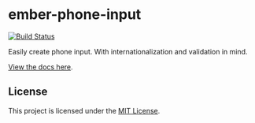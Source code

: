 ember-phone-input
==============================================================================

[![Build Status](https://img.shields.io/travis/qonto/ember-phone-input.svg?style=flat-square)](https://travis-ci.com/qonto/ember-phone-input)

Easily create phone input. With internationalization and validation in mind.

[View the docs here](https://qonto.github.io/ember-phone-input/versions/master).

License
------------------------------------------------------------------------------

This project is licensed under the [MIT License](LICENSE.md).
